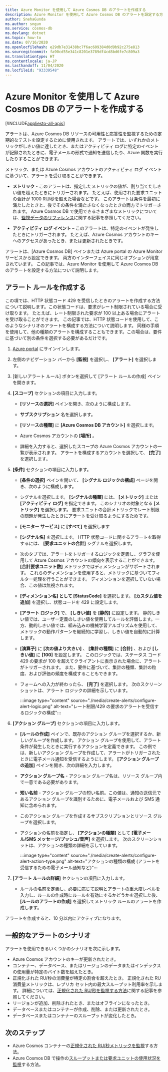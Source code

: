 ```yaml
---
title: Azure Monitor を使用して Azure Cosmos DB のアラートを作成する
description: Azure Monitor を使用して Azure Cosmos DB のアラートを設定する方法について説明します。
author: SnehaGunda
ms.author: sngun
ms.service: cosmos-db
ms.devlang: dotnet
ms.topic: how-to
ms.date: 07/16/2020
ms.openlocfilehash: e29db7e31438bc7f6ac609384d0d9b92c275e813
ms.sourcegitcommit: fa90cd55e341c8201e3789df4cd8bd6fe7c809a3
ms.translationtype: HT
ms.contentlocale: ja-JP
ms.lasthandoff: 11/04/2020
ms.locfileid: "93339548"
---
```

# <a name="create-alerts-for-azure-cosmos-db-using-azure-monitor"></a>Azure Monitor を使用して Azure Cosmos DB のアラートを作成する
[!INCLUDE[appliesto-all-apis](includes/appliesto-all-apis.md)]

アラートは、Azure Cosmos DB リソースの可用性と応答性を監視するための定期的なテストを設定するために使用されます。 アラートでは、いずれかのメトリックがしきい値に達したとき、またはアクティビティ ログに特定のイベントが記録されたときに、電子メールの形式で通知を送信したり、Azure 関数を実行したりすることができます。

メトリック、または Azure Cosmos アカウントのアクティビティ ログ イベントに基づいて、アラートを受け取ることができます。

* **メトリック** - このアラートは、指定したメトリックの値が、割り当てたしきい値を超えたときにトリガーされます。 たとえば、使用された要求ユニットの合計が 1000 RU/秒を超えた場合などです。 このアラートは条件を最初に満たしたときと、後でその条件を満たさなくなったときの両方でトリガーされます。 Azure Cosmos DB で使用できるさまざまなメトリックについては、[監視データのリファレンス](monitor-cosmos-db-reference.md#metrics)に関する記事を参照してください。

* **アクティビティ ログ イベント** – このアラートは、特定のイベントが発生したときにトリガーされます。 たとえば、Azure Cosmos アカウントのキーへのアクセスがあったとき、または更新されたときです。

アラートは、[Azure Cosmos DB] ペインまたは Azure portal の Azure Monitor サービスから設定できます。 両方のインターフェイスに同じオプションが用意されています。 この記事では、Azure Monitor を使用して Azure Cosmos DB のアラートを設定する方法について説明します。

## <a name="create-an-alert-rule"></a>アラート ルールを作成する

この項では、HTTP 状態コード 429 を受信したときのアラートを作成する方法について説明します。この状態コードは、要求がレート制限されている場合に受け取ります。 たとえば、レート制限された要求が 100 以上ある場合にアラートを受け取ることができます。 この記事では、HTTP 状態コードを使用して、このようなシナリオのアラートを構成する方法について説明します。 同様の手順を使用して、他の種類のアラートを構成することもできます。この場合は、要件に基づいて別の条件を選択する必要があるだけです。

1. [Azure portal](https://portal.azure.com/) にサインインします。

1. 左側のナビゲーション バーから **[監視]** を選択し、 **[アラート]** を選択します。

1. [新しいアラート ルール] ボタンを選択して [アラート ルールの作成] ペインを開きます。  

1. **[スコープ]** セクションの項目に入力します。

   * **[リソースの選択]** ペインを開き、次のように構成します。

   * **サブスクリプション** 名を選択します。

   * **[リソースの種類]** に **[Azure Cosmos DB アカウント]** を選択します。

   * Azure Cosmos アカウントの **[場所]** 。

   * 詳細を入力すると、選択したスコープの Azure Cosmos アカウントの一覧が表示されます。 アラートを構成するアカウントを選択して、 **[完了]** を選択します。

1. **[条件]** セクションの項目に入力します。

   * **[条件の選択]** ペインを開いて、 **[シグナル ロジックの構成]** ページを開き、次のように構成します。

   * シグナルを選択します。 **[シグナルの種類]** には、 **[メトリック]** または **[アクティビティ ログ]** を指定できます。 このシナリオの対象となる **[メトリック]** を選択します。 要求ユニットの合計メトリックでレート制限の問題が発生したときにアラートを受け取るようにするためです。

   * **[モニター サービス]** に **[すべて]** を選択します

   * **[シグナル名]** を選択します。 HTTP 状態コードに関するアラートを取得するには、 **[要求ユニットの合計]** シグナルを選択します。

   * 次のタブでは、アラートをトリガーするロジックを定義し、グラフを使用して Azure Cosmos アカウントの傾向を表示することができます。 **[合計要求ユニット数]** メトリックではディメンションがサポートされます。 これらのディメンションを使用すると、メトリックに基づいてフィルター処理を行うことができます。 ディメンションを選択していない場合、この値は無視されます。

   * **[ディメンション名] **として** [StatusCode]** を選択します。 **[カスタム値を追加]** を選択し、状態コードを 429 に設定します。

   * **[アラート ロジック]** で、 **[しきい値]** を **[静的]** に設定します。 静的しきい値では、ユーザー定義のしきい値を使用してルールを評価します。一方、動的しきい値では、組み込みの機械学習アルゴリズムを使用して、メトリックの動作パターンを継続的に学習し、しきい値を自動的に計算します。

   * **[演算子]** に **[次の値より大きい]** 、 **[集計の種類]** に **[合計]** 、および **[しきい値]** に **[100]** を設定します。 このロジックでは、ステータス コード 429 の要求が 100 を超えてクライアントに表示された場合に、アラートがトリガーされます。 また、要件に基づいて、集計の種類、集計の粒度、および評価の頻度を構成することもできます。

   * フォームへの入力が終わったら、 **[完了]** を選択します。 次のスクリーンショットは、アラート ロジックの詳細を示しています。

     :::image type="content" source="./media/create-alerts/configure-alert-logic.png" alt-text="レート制限/429 の要求のアラートを受信するロジックの構成":::

1. **[アクション グループ]** セクションの項目に入力します。

   * **[ルールの作成]** ペインで、既存のアクション グループを選択するか、新しいグループを作成します。 アクション グループを使用して、アラート条件が発生したときに実行するアクションを定義できます。 この例では、新しいアクション グループを作成して、アラートがトリガーされたときに電子メール通知を受信するようにします。 **[アクション グループの追加]** ペインを開き、次の詳細を入力します。

   * **アクション グループ名** - アクション グループ名は、リソース グループ内で一意である必要があります。

   * **短い名前** - アクション グループの短い名前。この値は、通知の送信元であるアクション グループを識別するために、電子メールおよび SMS 通知に含められます。

   * このアクション グループを作成するサブスクリプションとリソース グループを選択します。  

   * アクションの名前を指定し、 **[アクションの種類]** として **[電子メール/SMS メッセージ/プッシュ/音声]** を選択します。 次のスクリーンショットは、アクションの種類の詳細を示しています。

     :::image type="content" source="./media/create-alerts/configure-alert-action-type.png" alt-text="アクションの種類の構成 (アラートを受信するための電子メール通知など)":::

1. **[アラート ルールの詳細]** セクションの項目に入力します。

   * ルールの名前を定義し、必要に応じて説明とアラートの重大度レベルを入力し、ルールの作成時にルールを有効にするかどうかを選択した後、 **[ルールのアラートの作成]** を選択してメトリック ルールのアラートを作成します。

アラートを作成すると、10 分以内にアクティブになります。

## <a name="common-alerting-scenarios"></a>一般的なアラートのシナリオ

アラートを使用できるいくつかのシナリオを次に示します。

* Azure Cosmos アカウントのキーが更新されたとき。
* コンテナー、データベース、またはリージョンのデータまたはインデックスの使用量が特定のバイト数を超えたとき。
* 正規化された RU/秒の消費量が特定の割合を超えたとき。 正規化された RU 消費量メトリックは、レプリカ セット内の最大スループット利用率を示します。 詳細については、[正規化された RU/秒を監視する方法](monitor-normalized-request-units.md)に関する記事を参照してください。  
* リージョンが追加、削除されたとき、またはオフラインになったとき。
* データベースまたはコンテナーが作成、削除、または更新されたとき。
* データベースまたはコンテナーのスループットが変化したとき。

## <a name="next-steps"></a>次のステップ

* Azure Cosmos コンテナーの[正規化された RU/秒メトリックを監視](monitor-normalized-request-units.md)する方法。
* Azure Cosmos DB で操作の[スループットまたは要求ユニットの使用状況を監視](monitor-request-unit-usage.md)する方法。
